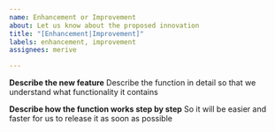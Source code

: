 ```yaml
---
name: Enhancement or Improvement
about: Let us know about the proposed innovation
title: "[Enhancement|Improvement]"
labels: enhancement, improvement
assignees: merive

---
```


**Describe the new feature**
Describe the function in detail so that we understand what functionality it contains

**Describe how the function works step by step**
So it will be easier and faster for us to release it as soon as possible
